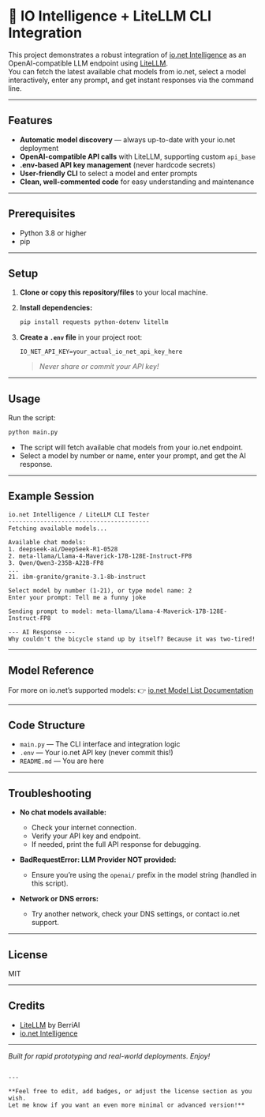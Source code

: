 # 🚀 IO Intelligence + LiteLLM CLI Integration

This project demonstrates a robust integration of [io.net Intelligence](https://docs.io.net/) as an OpenAI-compatible LLM endpoint using [LiteLLM](https://github.com/BerriAI/litellm).  
You can fetch the latest available chat models from io.net, select a model interactively, enter any prompt, and get instant responses via the command line.

---

## Features

- **Automatic model discovery** — always up-to-date with your io.net deployment
- **OpenAI-compatible API calls** with LiteLLM, supporting custom `api_base`
- **.env-based API key management** (never hardcode secrets)
- **User-friendly CLI** to select a model and enter prompts
- **Clean, well-commented code** for easy understanding and maintenance

---

## Prerequisites

- Python 3.8 or higher
- pip

---

## Setup

1. **Clone or copy this repository/files** to your local machine.

2. **Install dependencies:**
    ```bash
    pip install requests python-dotenv litellm
    ```

3. **Create a `.env` file** in your project root:
    ```env
    IO_NET_API_KEY=your_actual_io_net_api_key_here
    ```
    > *Never share or commit your API key!*

---

## Usage

Run the script:

```bash
python main.py
````

* The script will fetch available chat models from your io.net endpoint.
* Select a model by number or name, enter your prompt, and get the AI response.

---

## Example Session

```plaintext
io.net Intelligence / LiteLLM CLI Tester
----------------------------------------
Fetching available models...

Available chat models:
1. deepseek-ai/DeepSeek-R1-0528
2. meta-llama/Llama-4-Maverick-17B-128E-Instruct-FP8
3. Qwen/Qwen3-235B-A22B-FP8
...
21. ibm-granite/granite-3.1-8b-instruct

Select model by number (1-21), or type model name: 2
Enter your prompt: Tell me a funny joke

Sending prompt to model: meta-llama/Llama-4-Maverick-17B-128E-Instruct-FP8

--- AI Response ---
Why couldn't the bicycle stand up by itself? Because it was two-tired!
```

---

## Model Reference

For more on io.net’s supported models:
👉 [io.net Model List Documentation](https://docs.io.net/reference/get-models-list)

---

## Code Structure

* `main.py` — The CLI interface and integration logic
* `.env` — Your io.net API key (never commit this!)
* `README.md` — You are here

---

## Troubleshooting

* **No chat models available:**

  * Check your internet connection.
  * Verify your API key and endpoint.
  * If needed, print the full API response for debugging.

* **BadRequestError: LLM Provider NOT provided:**

  * Ensure you’re using the `openai/` prefix in the model string (handled in this script).

* **Network or DNS errors:**

  * Try another network, check your DNS settings, or contact io.net support.

---

## License

MIT

---

## Credits

* [LiteLLM](https://github.com/BerriAI/litellm) by BerriAI
* [io.net Intelligence](https://docs.io.net/)

---

*Built for rapid prototyping and real-world deployments. Enjoy!*

```

---

**Feel free to edit, add badges, or adjust the license section as you wish.  
Let me know if you want an even more minimal or advanced version!**
```

